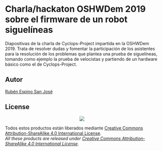 # Charla/hackaton OSHWDem 2019 sobre el firmware de un robot siguelíneas
Diapositivas de la charla de Cyclops-Project impartida en la OSHWDem 2019.
Trata de resolver dudas y fomentar la participación de los asistentes para la resolución de los problemas que plantea una prueba de siguelíneas, tomando como ejemplo la prueba de velocistas y partiendo de un hardware básico como el de Cyclops-Project.

## Autor
[Rubén Espino San José](https://github.com/Resaj)

## License
<p align="center">
<img src="../license/by-sa.png" align = "center">
</p>

Todos estos productos están liberados mediante [Creative Commons Attribution-ShareAlike 4.0 International License](http://creativecommons.org/licenses/by-sa/4.0/).  
_All these products are released under [Creative Commons Attribution-ShareAlike 4.0 International License](http://creativecommons.org/licenses/by-sa/4.0/)._
